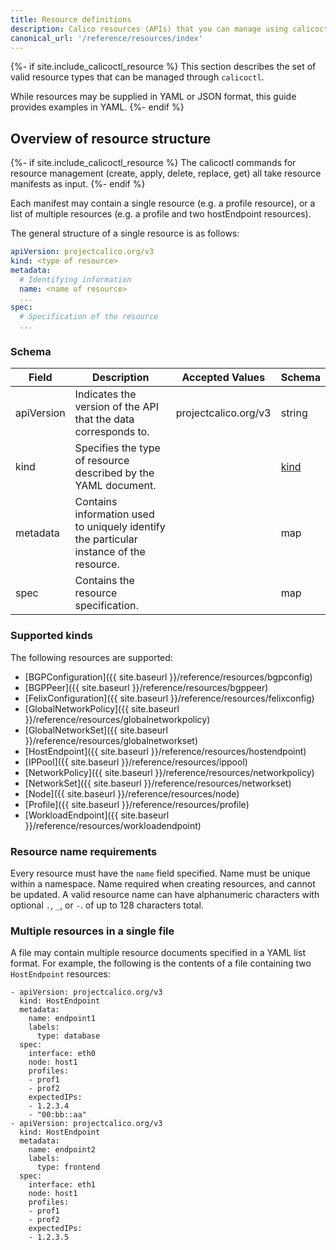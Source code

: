 ```yaml
---
title: Resource definitions
description: Calico resources (APIs) that you can manage using calicoctl.
canonical_url: '/reference/resources/index'
---
```


{%- if site.include_calicoctl_resource %}
This section describes the set of valid resource types that can be managed
through `calicoctl`.  

While resources may be supplied in YAML or JSON format, this guide provides examples in YAML.
{%- endif %}

## Overview of resource structure

{%- if site.include_calicoctl_resource %}
The calicoctl commands for resource management (create, apply, delete, replace, get)
all take resource manifests as input. 
{%- endif %} 

Each manifest may contain a single resource
(e.g. a profile resource), or a list of multiple resources (e.g. a profile and two
hostEndpoint resources).

The general structure of a single resource is as follows:

```yaml
apiVersion: projectcalico.org/v3
kind: <type of resource>
metadata:
  # Identifying information
  name: <name of resource>
  ...
spec:
  # Specification of the resource
  ...
```

### Schema

| Field    | Description           | Accepted Values              | Schema |
|----------|-----------------------|------------------------------|--------|
| apiVersion     | Indicates the version of the API that the data corresponds to. | projectcalico.org/v3 | string |
| kind     | Specifies the type of resource described by the YAML document. |  | [kind](#supported-kinds) |
| metadata | Contains information used to uniquely identify the particular instance of the resource. | | map |
| spec     | Contains the resource specification. | | map |

### Supported kinds

The following resources are supported:

- [BGPConfiguration]({{ site.baseurl }}/reference/resources/bgpconfig)
- [BGPPeer]({{ site.baseurl }}/reference/resources/bgppeer)
- [FelixConfiguration]({{ site.baseurl }}/reference/resources/felixconfig)
- [GlobalNetworkPolicy]({{ site.baseurl }}/reference/resources/globalnetworkpolicy)
- [GlobalNetworkSet]({{ site.baseurl }}/reference/resources/globalnetworkset)
- [HostEndpoint]({{ site.baseurl }}/reference/resources/hostendpoint)
- [IPPool]({{ site.baseurl }}/reference/resources/ippool)
- [NetworkPolicy]({{ site.baseurl }}/reference/resources/networkpolicy)
- [NetworkSet]({{ site.baseurl }}/reference/resources/networkset)
- [Node]({{ site.baseurl }}/reference/resources/node)
- [Profile]({{ site.baseurl }}/reference/resources/profile)
- [WorkloadEndpoint]({{ site.baseurl }}/reference/resources/workloadendpoint)

### Resource name requirements

Every resource must have the `name` field specified. Name must be unique within a namespace.
Name required when creating resources, and cannot be updated.
A valid resource name can have alphanumeric characters with optional `.`, `_`, or `-`. of up to 128 characters total.

### Multiple resources in a single file

A file may contain multiple resource documents specified in a YAML list format. For example, the following is the contents of a file containing two `HostEndpoint` resources:

```
- apiVersion: projectcalico.org/v3
  kind: HostEndpoint
  metadata:
    name: endpoint1
    labels:
      type: database
  spec:
    interface: eth0
    node: host1
    profiles:
    - prof1
    - prof2
    expectedIPs:
    - 1.2.3.4
    - "00:bb::aa"
- apiVersion: projectcalico.org/v3
  kind: HostEndpoint
  metadata:
    name: endpoint2
    labels:
      type: frontend
  spec:
    interface: eth1
    node: host1
    profiles:
    - prof1
    - prof2
    expectedIPs:
    - 1.2.3.5
```
